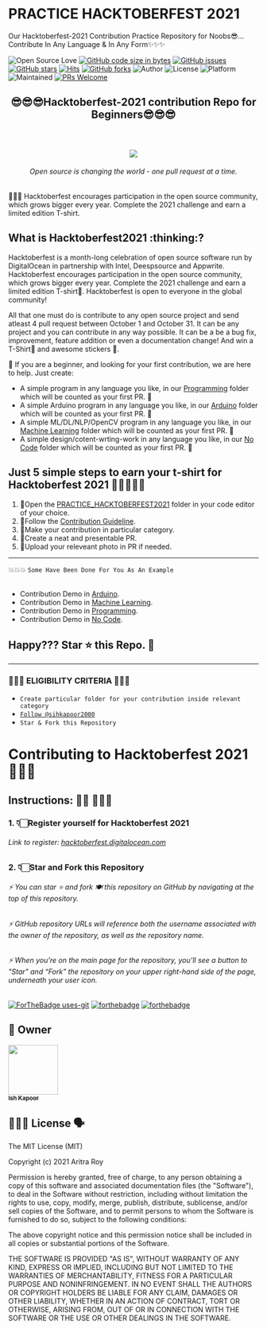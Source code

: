 # PRACTICE HACKTOBERFEST 2021
Our Hacktoberfest-2021 Contribution Practice Repository for Noobs😎... Contribute In Any Language &amp; In Any Form✨✨✨

![Open Source Love](https://badges.frapsoft.com/os/v2/open-source.svg?v=103)
[![GitHub code size in bytes](https://img.shields.io/github/languages/code-size/ishkapoor2000/PRACTICE_HACKTOBERFEST2021?logo=github&style=social)](https://github.com/ishkapoor2000/PRACTICE_HACKTOBERFEST2021)
[![GitHub issues](https://img.shields.io/github/issues/ishkapoor2000/PRACTICE_HACKTOBERFEST2021?logo=github)](https://github.com/ishkapoor2000/PRACTICE_HACKTOBERFEST2021/issues)
[![GitHub stars](https://img.shields.io/github/stars/ishkapoor2000/PRACTICE_HACKTOBERFEST2021?style=social)](https://github.com/ishkapoor2000/PRACTICE_HACKTOBERFEST2021/stargazers)
[![Hits](https://hits.seeyoufarm.com/api/count/incr/badge.svg?url=https%3A%2F%2Fgithub.com%2Fishkapoor2000%2FPRACTICE_HACKTOBERFEST2021&count_bg=%23DD8524&title_bg=%23555555&icon=github.svg&icon_color=%23E7E7E7&title=visitors&edge_flat=false)](https://github.com/ishkapoor2000/PRACTICE_HACKTOBERFEST2021) 
[![GitHub forks](https://img.shields.io/github/forks/ishkapoor2000/PRACTICE_HACKTOBERFEST2021?style=social&logo=git)](https://github.com/ishkapoor2000/PRACTICE_HACKTOBERFEST2021/network/)
![Author](https://img.shields.io/badge/Owner-ishkapoor2000-orange)
![License](https://img.shields.io/badge/License-MIT-brightgreen)
![Platform](https://img.shields.io/badge/Platform-Visual%20Studio%20Code-blue)
![Maintained](https://img.shields.io/maintenance/no/2021)
[![PRs Welcome](https://img.shields.io/badge/PRs-welcome-green.svg)](.github/CONTRIBUTING.md)
</br>

<h2 align="center">
  😎😎😎Hacktoberfest-2021 contribution Repo for Beginners😎😎😎
</h2>
</br>

<h3 align="center">
  <a href="https://hacktoberfest.digitalocean.com/"><img src="https://64.media.tumblr.com/7fea346d43dff365ad54f4a33441389f/1473908e7816c915-fe/s540x810/80ecb48ebe2db3aa0b3e2757ce10c71d5b3acbc9.png"></a>
</h3>
<h6 align="center">Open source is changing the world - one pull request at a time.</h6>
🧑🏼‍🚀 Hacktoberfest encourages participation in the open source community, which grows bigger every year. Complete the 2021 challenge and earn a limited edition T-shirt.
</br>

<h2>
 What is Hacktoberfest2021 :thinking:? 
</h2>
Hacktoberfest is a month-long celebration of open source software run by DigitalOcean in partnership with Intel, Deespsource and Appwrite. Hacktoberfest encourages participation in the open source community, which grows bigger every year. Complete the 2021 challenge and earn a limited edition T-shirt👕. Hacktoberfest is open to everyone in the global community!

All that one must do is contribute to any open source project and send atleast 4 pull request between October 1 and October 31. It can be any project and you can contribute in any way possible. It can be a be a bug fix, improvement, feature addition  or even a documentation change! And win a T-Shirt👕 and awesome stickers :star_struck:.

🎯 If you are a beginner, and looking for your first contribution, we are here to help. Just create:
* A simple program in any language you like,  in our [Programming](https://github.com/ishkapoor2000/PRACTICE_HACKTOBERFEST2021/tree/main/Programming) folder which will be counted as your first PR. 🎯 </br>
* A simple Arduino program in any language you like,  in our [Arduino](https://github.com/ishkapoor2000/PRACTICE_HACKTOBERFEST2021/tree/main/Arduino) folder which will be counted as your first PR. 🎯 </br>
* A simple ML/DL/NLP/OpenCV program in any language you like,  in our [Machine Learning](https://github.com/ishkapoor2000/PRACTICE_HACKTOBERFEST2021/tree/main/Machine%20Learning) folder which will be counted as your first PR. 🎯 </br>
* A simple design/cotent-wrting-work in any language you like,  in our [No Code](https://github.com/ishkapoor2000/PRACTICE_HACKTOBERFEST2021/tree/main/No_Code) folder which will be counted as your first PR. 🎯 </br>

## Just 5 simple steps to earn your t-shirt for Hacktoberfest 2021 🧑🏻‍🤝‍🧑🏻
1. 🎯Open the [PRACTICE_HACKTOBERFEST2021](https://github.com/ishkapoor2000/PRACTICE_HACKTOBERFEST2021/) folder in your code editor of your choice. </br>
2. 🎯Follow the [Contribution Guideline](https://github.com/ishkapoor2000/PRACTICE_HACKTOBERFEST2021/blob/main/CONTRIBUTING_GUIDE.md). </br>
3. 🎯Make your contribution in particular category. </br>
4. 🎯Create a neat and presentable PR. </br>
5. 🎯Upload your releveant photo in PR if needed. </br>

--------

💥💥💥 ```Some Have Been Done For You As An Example``` </br></br>
* Contribution Demo in [Arduino](https://github.com/ishkapoor2000/PRACTICE_HACKTOBERFEST2021/tree/main/Arduino/Your_Topic).
* Contribution Demo in [Machine Learning](https://github.com/ishkapoor2000/PRACTICE_HACKTOBERFEST2021/tree/main/Machine%20Learning/ML/Your_ML_Topic).
* Contribution Demo in [Programming](https://github.com/ishkapoor2000/PRACTICE_HACKTOBERFEST2021/tree/main/Programming/Your_Topic).
* Contribution Demo in [No Code](https://github.com/ishkapoor2000/PRACTICE_HACKTOBERFEST2021/tree/main/No_Code/Designs/Your_GitHubID_DesignName).

## Happy??? Star ⭐ this Repo. 🤩
--------

<p align="center"><h3>🛑🛑🛑 ELIGIBILITY CRITERIA 🛑🛑🛑</h3></p>
 
*	```Create particular folder for your contribution inside relevant category```
*	[```Follow @sihkapoor2000```](https://github.com/ishkapoor2000/)
*	```Star & Fork this Repository```</br>

# Contributing to Hacktoberfest 2021 👨🏼‍💻

## Instructions: 🙅🏼 🙅🏼‍♂️
### 1. 👇🏻Register yourself for Hacktoberfest 2021
###### Link to register: [hacktoberfest.digitalocean.com](https://hacktoberfest.digitalocean.com/)

### 2. 👇🏻Star and Fork this Repository
###### ⚡  You can star ⭐ and fork 🍽️ this repository on GitHub by navigating at the top of this repository.
###### ⚡  GitHub repository URLs will reference both the username associated with the owner of the repository, as well as the repository name.
###### ⚡  When you’re on the main page for the repository, you’ll see a button to "Star" and “Fork” the repository on your upper right-hand side of the page, underneath your user icon.


<!-- 

### 4. 👇🏻Clone the Repository
###### ⚡  To make your own local copy of the repository you would like to contribute to, let’s first open up a terminal window.
###### ⚡  We’ll use the `git clone`  command along with the URL that points to your fork of the repository.
###### ⚡  This URL will be similar to the URL above, except now it will end with `.git`. In the example above, the URL will look like this:
[github.com/aritraroy24/HACKTOBERFEST2021_PATTERN.git](https://github.com/aritraroy24/HACKTOBERFEST2021_PATTERN.git)
###### ⚡  You can alternatively copy the URL by using the green “Clone or download” button from your repository page that you just forked from the original repository page. Once you click the button, you’ll be able to copy the URL by clicking the binder button next to the URL.
###### ⚡  Once we have the URL, we’re ready to clone the repository. To do this, we’ll combine the git clone command with the repository URL from the command line in a terminal window:
`git clone https://github.com/aritraroy24/HACKTOBERFEST2021_PATTERN.git`


### 5. 👇🏻Create a New Branch
####
#### ***`Input`***:
###### ⚡ To create your branch, from your terminal window, change your directory so that you are working in the directory of the repository. Be sure to use the actual name of the repository (i.e. HACKTOBERFEST2021_PATTERN). To change into that directory use: `cd HACKTOBERFEST2021_PATTERN`
###### ⚡  Now, we’ll create our new branch with the git branch command. Make sure you name it descriptively so that others working on the project understand what you are working on : `git branch <YOUR-USERNAME>`
###### ⚡  Now that our new branch is created, we can switch to make sure that we are working on that branch by using the git checkout command : `git checkout <YOUR-USERNAME> `
####
#### ***`Output`***:
###### ⚡  Once you enter the git `checkout` command, you will receive the following output:`Switched to branch '<YOUR-USERNAME>' `
###### ⚡  At this point, you can now modify existing files or add new files to the project on your own branch.
###### ⚡  Make sure you have read the [CONTRIBUTING.md](https://github.com/aritraroy24/HACKTOBERFEST2021_PATTERN/blob/master/CONTRIBUTING.md) before you start contributing such that you make remarkable and easily acceptable PRs.
###### ⚡  Make Changes Locally. 
###### ⚡  Once you have modified existing files or added new files to the project, you can add them to your local repository, which you can do with the git add command. Let’s add the -A flag to add all changes that we have made : `git add -A ` or ` git add . `
###### ⚡  Next, we’ll want to record the changes that we made to the repository with the git commit command.
###### ⚡  The commit message is an important aspect of your code contribution; It helps the other contributors fully understand the change you have made, why you made it, and how significant it is. Additionally, commit messages provide a historical record of the changes for the project at large, helping future contributors along the way. Thus, you must ensure that you write a meaningful commit message. If in a confusion, refer to the good contribution guidelines included in the `CONTRIBUTING.md `.
###### ⚡  Now, you can record that with the -m flag and the message in quotes:
###### *`Example:`*
###### ` git commit -m "Updated Readme.md" `
###### ⚡  At this point you can use the git push command to push the changes to the current branch of your forked repository:
###### *` Example:`*
###### ` git push --set-upstream origin new-branch `


### 6. 👇🏻Update Local Repository
###### ⚡  While working on a project alongside other contributors, it is important for you to keep your local repository up-to-date with the project as you don’t want to make a pull request for code that will cause conflicts. To keep your local copy of the code base updated, you’ll need to sync changes.
###### ⚡  We’ll first go over configuring a remote for the fork, then syncing the fork.


### 7. 👇🏻Configure a Remote for the Fork
###### ⚡  Next, you’ll have to specify a new remote upstream repository for us to sync with the fork. This will be the original repository that you forked from. you’ll have to do this with the git remote add command : `git remote add upstream https://github.com/aritraroy24/HACKTOBERFEST2021_PATTERN`
###### ⚡ In this example, **upstream** is the shortname we have supplied for the remote repository since in terms of Git, “upstream” refers to the repository that you cloned from. If you want to add a remote pointer to the repository of a collaborator, you may want to provide that collaborator’s username or a shortened nickname for the shortname.


### 8. 👇🏻Sync the Fork
###### ⚡ Once you have configured a remote that references the upstream and original repository on GitHub, you are ready to sync your fork of the repository to keep it up-to-date.
###### ⚡ To sync your fork, from the directory of your local repository in a terminal window, you’ll have to use the **git fetch** command to fetch the branches along with their respective commits from the upstream repository. Since you used the shortname “upstream” to refer to the upstream repository, you’ll have to pass that to the command : `git fetch upstream `
###### ⚡ Switch to the local master branch of our repository : `git checkout master `
###### ⚡ Now merge any changes that were made in the original repository’s master branch, that you will access through your local upstream/master branch, with your local master branch : ` git merge upstream/master `


### 9. 👇🏻Create Pull Request
###### At this point, you are ready to make a pull request to the original repository.
###### Now navigate to your forked repository, and press the “New pull request” button on your left-hand side of the page.
## 👑 👑 Hurray!!! You just got closer to completing your hacktoberfest challenge. 😃

## 🎩 Check your Hacktoberfest Contribution status at: 🙅🏼‍♂️
<a href="https://hacktoberfest.digitalocean.com/profile" target="blank">hacktoberfest.digitalocean.com/profile</a>
 -->

[![ForTheBadge uses-git](http://ForTheBadge.com/images/badges/uses-git.svg)](https://hacktoberfest.netlify.com/)
[![forthebadge](https://forthebadge.com/images/badges/open-source.svg)](https://forthebadge.com)
[![forthebadge](https://forthebadge.com/images/badges/for-you.svg)](https://forthebadge.com)

## 👬 Owner

<a href="https://github.com/ishkapoor2000"><img src="https://avatars.githubusercontent.com/u/60035881?v=4" width="100px;" alt=""/><br /><sub><b>Ish Kapoor</b></sub></a>
</br>
<!-- 👨🏼‍💻 Intermediate | 👩‍🎓 M.Sc. Chemistry | :computer: Theoretical Computational Chemist | 💜Open-Source Mentor | -->

## 🙅🏼‍♂️ License 🗣
The MIT License (MIT)

Copyright (c) 2021 Aritra Roy

Permission is hereby granted, free of charge, to any person obtaining a copy
of this software and associated documentation files (the "Software"), to deal
in the Software without restriction, including without limitation the rights
to use, copy, modify, merge, publish, distribute, sublicense, and/or sell
copies of the Software, and to permit persons to whom the Software is
furnished to do so, subject to the following conditions:

The above copyright notice and this permission notice shall be included in all
copies or substantial portions of the Software.

THE SOFTWARE IS PROVIDED "AS IS", WITHOUT WARRANTY OF ANY KIND, EXPRESS OR
IMPLIED, INCLUDING BUT NOT LIMITED TO THE WARRANTIES OF MERCHANTABILITY,
FITNESS FOR A PARTICULAR PURPOSE AND NONINFRINGEMENT. IN NO EVENT SHALL THE
AUTHORS OR COPYRIGHT HOLDERS BE LIABLE FOR ANY CLAIM, DAMAGES OR OTHER
LIABILITY, WHETHER IN AN ACTION OF CONTRACT, TORT OR OTHERWISE, ARISING FROM,
OUT OF OR IN CONNECTION WITH THE SOFTWARE OR THE USE OR OTHER DEALINGS IN THE
SOFTWARE.

<!-- # 😎🙏 Thanks to Our Awesome [Contributors](https://github.com/aritraroy24/HACKTOBERFEST2021_PATTERN/tree/master/Contributors.md) 🙏😎 -->
